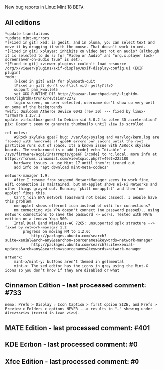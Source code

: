 New bug reports in Linux Mint 18 BETA

All editions
------------

	*update translations
	*update mint-mirrors
	*[Fixed in git] xed: in gedit, and in pluma, you can select text and move it by dragging it with the mouse. That doesn't work in xed.
	*[Fixed in git] xplayer: inhibits on video but not on audio? (although it is selected to do so for “Video or Audio” and “org.x.player lock-screensaver-on-audio true” is set).
	*[Fixed in git] xviewer-plugins: couldn't load resource /org/x/viewer/plugins/exif-display/exif-display-config.ui (EXIF plugin)
	*mdm:
		[Fixed in git] wait for plymouth-quit
		[Fixed in git] don't conflict with getty@tty0
		support pam_kwallet5
		set XDG_RUNTIME_DIR http://bazaar.launchpad.net/~lightdm-team/lightdm/trunk/revision/2272
		login screen, no user selected, username don't show up very well on some of the backgrounds
	*wifi: Qualcomm Atheros Device 0042 (rev 30) --> fixed by linux-firmware 1.157.1
	update virtualbox-guest to Debian sid 5.0.2 to solve 3D acceleration?
	pix: Doesn't seem to generate thumbnails until view is scrolled

	rel notes:
		ASRock skylake gpe6F bug: /var/log/syslog and var/log/kern.log are flooded with hundreds of gpe6F errors per second until the root partition runs out of space. Its a known issue with ASRock skylake boards. The workaround is o add [code] echo “disable” > /sys/firmware/acpi/interrupts/gpe6F [/code] to rc.local. more info at https://forums.linuxmint.com/viewtopic.php?f=49&t=223180
		hardware issues -> use Mint 17 until they're ironed out
		add info on "apt download mint-meta-codecs"

	network-manager 1.9:
		After I resume from suspend NetworkManager seems to work fine, Wifi connection is maintained, but nm-applet shows Wi-Fi Networks and other things grayed out. Running ‘pkill nm-applet’ and then ‘nm-applet’ fixes this.
		Can't join WPA network (password not being passed), 3 people have this problem
		nm-applet shows ethernet icon instead of wifi for connections?
		nm connecting via WPA doesn't connect (no password passed).. using network connections to save the password -> works. Tested with MATE edition on a Lenovo Yoga 500.
		Intel Dual Band Wireless-AC 7265: unsupported splx structure --> fixed by network-manager 1.2
			progress on moving NM to 1.2.0:
				http://packages.ubuntu.com/search?suite=xenial&arch=any&searchon=sourcenames&keywords=network-manager
				http://packages.ubuntu.com/search?suite=xenial-updates&arch=any&searchon=sourcenames&keywords=network-manager

	artwork:
		mint-x/mint-y: buttons aren't themed in gelemental
		mint-x: The xed editor has the icons in grey using the Mint-X icons so you don’t know if they are disabled or what

Cinnamon Edition - last processed comment: #733
-----------------------------------------------
	nemo: Prefs > Display > Icon Caption > first option SIZE, and Prefs > Preview > Folders > options NEVER ---> results in "–" showing under directories (tested in icon view).

MATE Edition - last processed comment: #401
-------------------------------------------

KDE Edition - last processed comment: #0
-----------------------------------------

Xfce Edition - last processed comment: #0
------------------------------------------

